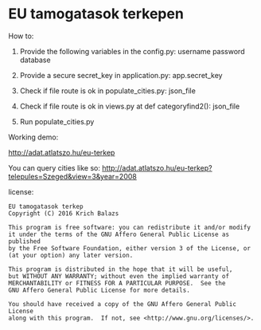 # EU tamogatasok terkepen

How to:

1. Provide the following variables in the config.py:
    username
    password
    database

2. Provide a secure secret_key in application.py:
    app.secret_key

3. Check if file route is ok in populate_cities.py:
    json_file

4. Check if file route is ok in views.py at def categoryfind2():
    json_file

5. Run populate_cities.py

Working demo:

http://adat.atlatszo.hu/eu-terkep

You can query cities like so:
http://adat.atlatszo.hu/eu-terkep?telepules=Szeged&view=3&year=2008


license:

    EU tamogatasok terkep
    Copyright (C) 2016 Krich Balazs

    This program is free software: you can redistribute it and/or modify
    it under the terms of the GNU Affero General Public License as published
    by the Free Software Foundation, either version 3 of the License, or
    (at your option) any later version.

    This program is distributed in the hope that it will be useful,
    but WITHOUT ANY WARRANTY; without even the implied warranty of
    MERCHANTABILITY or FITNESS FOR A PARTICULAR PURPOSE.  See the
    GNU Affero General Public License for more details.

    You should have received a copy of the GNU Affero General Public License
    along with this program.  If not, see <http://www.gnu.org/licenses/>.

